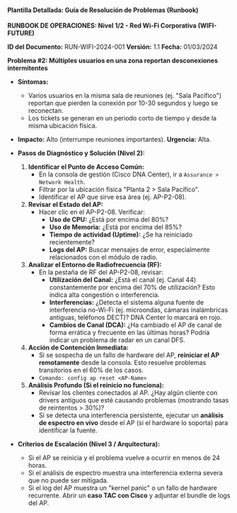 
#### **Plantilla Detallada: Guía de Resolución de Problemas (Runbook)**


**RUNBOOK DE OPERACIONES: Nivel 1/2 - Red Wi-Fi Corporativa (WIFI-FUTURE)**

**ID del Documento:** RUN-WIFI-2024-001   **Versión:** 1.1   **Fecha:** 01/03/2024

**Problema #2: Múltiples usuarios en una zona reportan desconexiones intermitentes**

- **Síntomas:**
  - Varios usuarios en la misma sala de reuniones (ej. "Sala Pacífico") reportan que pierden la conexión por 10-30 segundos y luego se reconectan.
  - Los tickets se generan en un periodo corto de tiempo y desde la misma ubicación física.
- **Impacto:** Alto (interrumpe reuniones importantes).   **Urgencia:** Alta.

- **Pasos de Diagnóstico y Solución (Nivel 2):**
  1. **Identificar el Punto de Acceso Común:**
     - En la consola de gestión (Cisco DNA Center), ir a `Assurance > Network Health`.
     - Filtrar por la ubicación física "Planta 2 > Sala Pacífico".
     - Identificar el AP que sirve esa área (ej. AP-P2-08).
  2. **Revisar el Estado del AP:**
     - Hacer clic en el AP-P2-08. Verificar:
       - **Uso de CPU:** ¿Está por encima del 80%?
       - **Uso de Memoria:** ¿Está por encima del 85%?
       - **Tiempo de actividad (Uptime):** ¿Se ha reiniciado recientemente?
       - **Logs del AP:** Buscar mensajes de error, especialmente relacionados con el módulo de radio.
  3. **Analizar el Entorno de Radiofrecuencia (RF):**
     - En la pestaña de RF del AP-P2-08, revisar:
       - **Utilización del Canal:** ¿Está el canal (ej. Canal 44) constantemente por encima del 70% de utilización? Esto indica alta congestión o interferencia.
       - **Interferencias:** ¿Detecta el sistema alguna fuente de interferencia no-Wi-Fi (ej. microondas, cámaras inalámbricas antiguas, teléfonos DECT)? DNA Center lo marcará en rojo.
       - **Cambios de Canal (DCA):** ¿Ha cambiado el AP de canal de forma errática y frecuente en las últimas horas? Podría indicar un problema de radar en un canal DFS.
  4. **Acción de Contención Inmediata:**
     - Si se sospecha de un fallo de hardware del AP, **reiniciar el AP remotamente** desde la consola. Esto resuelve problemas transitorios en el 60% de los casos.
     - `Comando: config ap reset <AP-Name>`
  5. **Análisis Profundo (Si el reinicio no funciona):**
     - Revisar los clientes conectados al AP. ¿Hay algún cliente con drivers antiguos que esté causando problemas (mostrando tasas de reintentos > 30%)?
     - Si se detecta una interferencia persistente, ejecutar un **análisis de espectro en vivo** desde el AP (si el hardware lo soporta) para identificar la fuente.
- **Criterios de Escalación (Nivel 3 / Arquitectura):**
  - Si el AP se reinicia y el problema vuelve a ocurrir en menos de 24 horas.
  - Si el análisis de espectro muestra una interferencia externa severa que no puede ser mitigada.
  - Si el log del AP muestra un "kernel panic" o un fallo de hardware recurrente. Abrir un **caso TAC con Cisco** y adjuntar el bundle de logs del AP.
